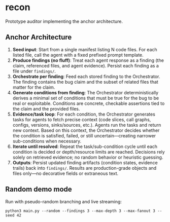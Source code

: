 # recon

Prototype auditor implementing the anchor architecture.

## Anchor Architecture

1. **Seed input**: Start from a single manifest listing N code files. For each listed file, call the agent with a fixed prefixed prompt template.
2. **Produce findings (no fluff)**: Treat each agent response as a finding (the claim, referenced files, and agent evidence). Persist each finding as a file under `findings/`.
3. **Orchestrate per finding**: Feed each stored finding to the Orchestrator. The finding contains the bug claim and the subset of related files that matter for the claim.
4. **Generate conditions from finding**: The Orchestrator deterministically derives a minimal set of conditions that must be true for the bug to be real or exploitable. Conditions are concrete, checkable assertions tied to the claim and the provided files.
5. **Evidence/task loop**: For each condition, the Orchestrator generates tasks for agents to fetch precise context (code slices, call graphs, configs, versions, sinks/sources, etc.). Agents run the tasks and return new context. Based on this context, the Orchestrator decides whether the condition is satisfied, failed, or still uncertain—creating narrower sub-conditions when necessary.
6. **Iterate until resolved**: Repeat the task/sub-condition cycle until each condition is decided or depth/resource limits are reached. Decisions rely solely on retrieved evidence; no random behavior or heuristic guessing.
7. **Outputs**: Persist updated finding artifacts (condition states, evidence trails) back into `findings/`. Results are production-grade objects and files only—no decorative fields or extraneous text.

## Random demo mode

Run with pseudo-random branching and live streaming:

```
python3 main.py --random --findings 3 --max-depth 3 --max-fanout 3 --seed 42
```
